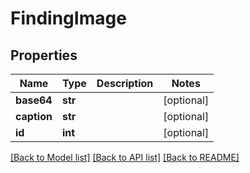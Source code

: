 # FindingImage

## Properties
Name | Type | Description | Notes
------------ | ------------- | ------------- | -------------
**base64** | **str** |  | [optional] 
**caption** | **str** |  | [optional] 
**id** | **int** |  | [optional] 

[[Back to Model list]](../README.md#documentation-for-models) [[Back to API list]](../README.md#documentation-for-api-endpoints) [[Back to README]](../README.md)


